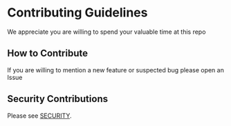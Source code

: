 # Contributing Guidelines

We appreciate you are willing to spend your valuable time at this repo

## How to Contribute

If you are willing to mention a new feature or suspected bug please open an Issue


## Security Contributions

Please see [SECURITY](SECURITY.md).

